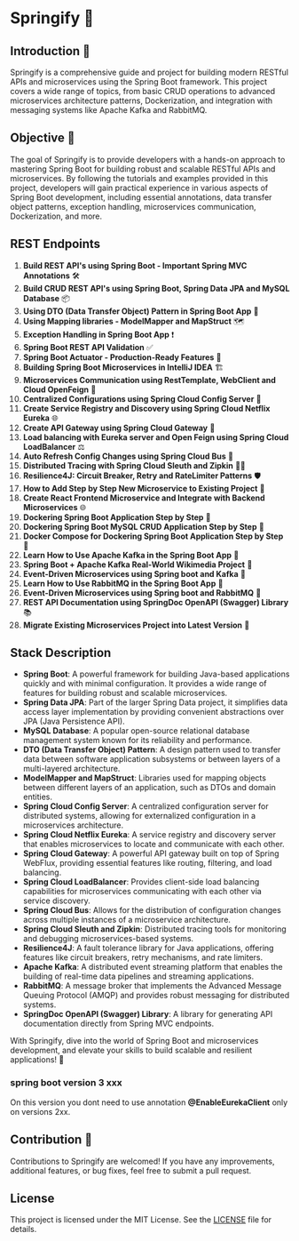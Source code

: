 # Springify 🌱

## Introduction 🚀
Springify is a comprehensive guide and project for building modern RESTful APIs and microservices using the Spring Boot framework. This project covers a wide range of topics, from basic CRUD operations to advanced microservices architecture patterns, Dockerization, and integration with messaging systems like Apache Kafka and RabbitMQ.

## Objective 🎯
The goal of Springify is to provide developers with a hands-on approach to mastering Spring Boot for building robust and scalable RESTful APIs and microservices. By following the tutorials and examples provided in this project, developers will gain practical experience in various aspects of Spring Boot development, including essential annotations, data transfer object patterns, exception handling, microservices communication, Dockerization, and more.

## REST Endpoints
1. **Build REST API's using Spring Boot - Important Spring MVC Annotations** 🛠️
2. **Build CRUD REST API's using Spring Boot, Spring Data JPA and MySQL Database** 📦
3. **Using DTO (Data Transfer Object) Pattern in Spring Boot App** 📝
4. **Using Mapping libraries - ModelMapper and MapStruct** 🗺️
5. **Exception Handling in Spring Boot App** ❗
6. **Spring Boot REST API Validation** ✅
7. **Spring Boot Actuator - Production-Ready Features** 🚀
8. **Building Spring Boot Microservices in IntelliJ IDEA** 🏗️
9. **Microservices Communication using RestTemplate, WebClient and Cloud OpenFeign** 🔄
10. **Centralized Configurations using Spring Cloud Config Server** 🔄
11. **Create Service Registry and Discovery using Spring Cloud Netflix Eureka** 🌐
12. **Create API Gateway using Spring Cloud Gateway** 🌟
13. **Load balancing with Eureka server and Open Feign using Spring Cloud LoadBalancer** ⚖️
14. **Auto Refresh Config Changes using Spring Cloud Bus** 🔄
15. **Distributed Tracing with Spring Cloud Sleuth and Zipkin** 🕵️‍♂️
16. **Resilience4J: Circuit Breaker, Retry and RateLimiter Patterns** 🛡️
17. **How to Add Step by Step New Microservice to Existing Project** 🔄
18. **Create React Frontend Microservice and Integrate with Backend Microservices** 🌐
19. **Dockering Spring Boot Application Step by Step** 🐳
20. **Dockering Spring Boot MySQL CRUD Application Step by Step** 🐳
21. **Docker Compose for Dockering Spring Boot Application Step by Step** 🐳
22. **Learn How to Use Apache Kafka in the Spring Boot App** 🐘
23. **Spring Boot + Apache Kafka Real-World Wikimedia Project** 📰
24. **Event-Driven Microservices using Spring boot and Kafka** 📆
25. **Learn How to Use RabbitMQ in the Spring Boot App** 🐇
26. **Event-Driven Microservices using Spring boot and RabbitMQ** 📆
27. **REST API Documentation using SpringDoc OpenAPI (Swagger) Library** 📚
28. **Migrate Existing Microservices Project into Latest Version** 🔄

## Stack Description
- **Spring Boot**: A powerful framework for building Java-based applications quickly and with minimal configuration. It provides a wide range of features for building robust and scalable microservices.
- **Spring Data JPA**: Part of the larger Spring Data project, it simplifies data access layer implementation by providing convenient abstractions over JPA (Java Persistence API).
- **MySQL Database**: A popular open-source relational database management system known for its reliability and performance.
- **DTO (Data Transfer Object) Pattern**: A design pattern used to transfer data between software application subsystems or between layers of a multi-layered architecture.
- **ModelMapper and MapStruct**: Libraries used for mapping objects between different layers of an application, such as DTOs and domain entities.
- **Spring Cloud Config Server**: A centralized configuration server for distributed systems, allowing for externalized configuration in a microservices architecture.
- **Spring Cloud Netflix Eureka**: A service registry and discovery server that enables microservices to locate and communicate with each other.
- **Spring Cloud Gateway**: A powerful API gateway built on top of Spring WebFlux, providing essential features like routing, filtering, and load balancing.
- **Spring Cloud LoadBalancer**: Provides client-side load balancing capabilities for microservices communicating with each other via service discovery.
- **Spring Cloud Bus**: Allows for the distribution of configuration changes across multiple instances of a microservice architecture.
- **Spring Cloud Sleuth and Zipkin**: Distributed tracing tools for monitoring and debugging microservices-based systems.
- **Resilience4J**: A fault tolerance library for Java applications, offering features like circuit breakers, retry mechanisms, and rate limiters.
- **Apache Kafka**: A distributed event streaming platform that enables the building of real-time data pipelines and streaming applications.
- **RabbitMQ**: A message broker that implements the Advanced Message Queuing Protocol (AMQP) and provides robust messaging for distributed systems.
- **SpringDoc OpenAPI (Swagger) Library**: A library for generating API documentation directly from Spring MVC endpoints.

With Springify, dive into the world of Spring Boot and microservices development, and elevate your skills to build scalable and resilient applications! 🚀
### spring boot version 3 xxx 
On this version you dont need to use annotation **@EnableEurekaClient** only on versions 2xx.
## Contribution 🤝
Contributions to Springify are welcomed! If you have any improvements, additional features, or bug fixes, feel free to submit a pull request.

## License
This project is licensed under the MIT License. See the [LICENSE](LICENSE) file for details.
